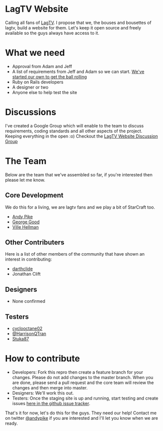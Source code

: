 LagTV Website
=============

Calling all fans of [LagTV](http://www.youtube.com/user/LifesAGlitchTV). I propose that we, the bouses and bousettes of lagtv, build a website for them. Let's keep it open source and freely available so the guys always have access to it.

What we need
============

* Approval from Adam and Jeff
* A list of requirements from Jeff and Adam so we can start. [We've started our own to get the ball rolling](http://github.com/andypike/lagtv/wiki/Requirements)
* Ruby on Rails developers
* A designer or two
* Anyone else to help test the site

Discussions
===========

I've created a Google Group which will enable to the team to discuss requirements, coding standards and all other aspects of the project. Keeping everything in the open :o) Checkout the [LagTV Website Discussion Group](http://groups.google.com/group/lagtv-website?hl=en)

The Team
========

Below are the team that we've assembled so far, if you're interested then please let me know. 

Core Development
----------------

We do this for a living, we are lagtv fans and we play a bit of StarCraft too.

* [Andy Pike](https://twitter.com/#!/andypike)
* [George Good](https://twitter.com/#!/george_good)
* [Ville Hellman](https://twitter.com/#!/efexen)

Other Contributers
------------------

Here is a list of other members of the community that have shown an interest in contributing:

* [darthclide](http://www.youtube.com/darthclide)
* Jonathan Clift

Designers
---------

* None confirmed

Testers
-------

* [cyclooctane02](http://www.youtube.com/cyclooctane02)
* [@HarrisonQTran](http://twitter.com/HarrisonQTran) 
* [Stuka87](https://github.com/Stuka87)


How to contribute
=================

* Developers: Fork this repro then create a feature branch for your changes. Please do not add changes to the master branch. When you are done, please send a pull request and the core team will review the changes and then merge into master.
* Designers: We'll work this out.
* Testers: Once the staging site is up and running, start testing and create issues [here in the github issue tracker](https://github.com/andypike/lagtv/issues).

That's it for now, let's do this for the guys. They need our help! Contact me on twitter [@andypike](https://twitter.com/#!/andypike) if you are interested and I'll let you know when we are ready.